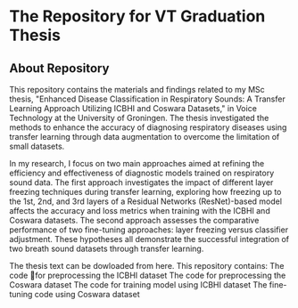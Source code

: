 # The Repository for VT Graduation Thesis

## About Repository
This repository contains the materials and findings related to my MSc thesis, "Enhanced Disease Classification in Respiratory Sounds: A Transfer Learning Approach Utilizing ICBHI and Coswara Datasets," in Voice Technology at the University of Groningen. The thesis investigated the methods to enhance the accuracy of diagnosing respiratory diseases using transfer learning through data augmentation to overcome the limitation of small datasets. 

In my research, I focus on two main approaches aimed at refining the efficiency and effectiveness of diagnostic models trained on respiratory sound data. The first approach investigates the impact of different layer freezing techniques during transfer learning, exploring how freezing up to the 1st, 2nd, and 3rd layers of a Residual Networks (ResNet)-based model affects the accuracy and loss metrics when training with the ICBHI and Coswara datasets. 
The second approach assesses the comparative performance of two fine-tuning approaches: layer freezing versus classifier adjustment. These hypotheses all demonstrate the successful integration of two breath sound datasets through transfer learning.

The thesis text can be dowloaded from here.
This repository contains:
The code for preprocessing the ICBHI dataset
The code for preprocessing the Coswara dataset
The code for training model using ICBHI dataset
The fine-tuning code using Coswara dataset
